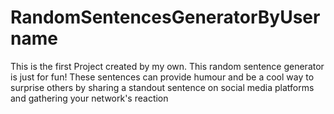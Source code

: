 # RandomSentencesGeneratorByUsername
This is the first Project created by my own. This random sentence generator is just for fun! These sentences can provide humour and be a cool way to surprise others by sharing a standout sentence on social media platforms and gathering your network's reaction
